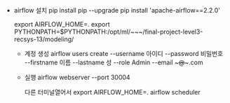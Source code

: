 - airflow 설치
    pip install pip --upgrade
    pip install 'apache-airflow==2.2.0'

    export AIRFLOW_HOME=.
    export PYTHONPATH=$PYTHONPATH:/opt/ml/~~~/final-project-level3-recsys-13/modeling/

    - 계정 생성
        airflow users create --username 아이디 --password 비밀번호 --firstname 이름 --lastname 성 --role Admin --email ~~~@~~~.com

    - 실행
        airflow webserver --port 30004

        다른 터미널열어서
            export AIRFLOW_HOME=.
            airflow scheduler